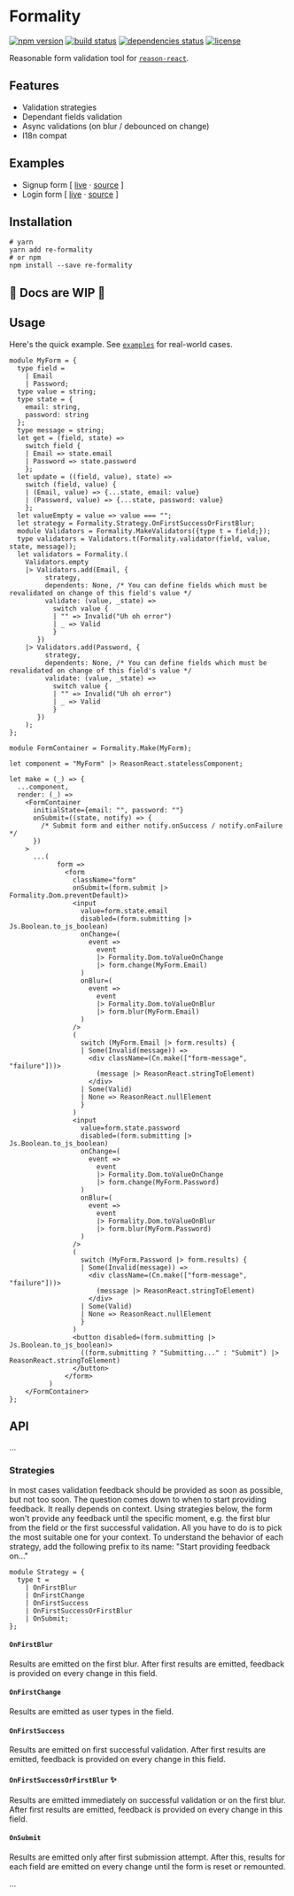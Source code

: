 # Formality

[![npm version](https://img.shields.io/npm/v/re-formality.svg?style=flat-square)](https://www.npmjs.com/package/re-formality)
[![build status](https://img.shields.io/travis/alexfedoseev/re-formality/master.svg?style=flat-square)](https://travis-ci.org/alexfedoseev/re-formality)
[![dependencies status](https://img.shields.io/gemnasium/alexfedoseev/re-formality.svg?style=flat-square)](https://gemnasium.com/alexfedoseev/re-formality)
[![license](https://img.shields.io/npm/l/re-formality.svg?style=flat-square)](https://www.npmjs.com/package/re-formality)

Reasonable form validation tool for [`reason-react`](https://reasonml.github.io/reason-react/).

## Features
* Validation strategies
* Dependant fields validation
* Async validations (on blur / debounced on change)
* I18n compat

## Examples

* Signup form [ [live](https://formality.now.sh/#signup) &middot; [source](examples/SignupForm.re) ]
* Login form [ [live](https://formality.now.sh/#login) &middot; [source](examples/LoginForm.re) ]

## Installation

```shell
# yarn
yarn add re-formality
# or npm
npm install --save re-formality
```

## 🚧 Docs are WIP 🚧

## Usage

Here's the quick example. See [`examples`](examples/) for real-world cases.

```reason
module MyForm = {
  type field =
    | Email
    | Password;
  type value = string;
  type state = {
    email: string,
    password: string
  };
  type message = string;
  let get = (field, state) =>
    switch field {
    | Email => state.email
    | Password => state.password
    };
  let update = ((field, value), state) =>
    switch (field, value) {
    | (Email, value) => {...state, email: value}
    | (Password, value) => {...state, password: value}
    };
  let valueEmpty = value => value === "";
  let strategy = Formality.Strategy.OnFirstSuccessOrFirstBlur;
  module Validators = Formality.MakeValidators({type t = field;});
  type validators = Validators.t(Formality.validator(field, value, state, message));
  let validators = Formality.(
    Validators.empty
    |> Validators.add(Email, {
         strategy,
         dependents: None, /* You can define fields which must be revalidated on change of this field's value */
         validate: (value, _state) =>
           switch value {
           | "" => Invalid("Uh oh error")
           | _ => Valid
           }
       })
    |> Validators.add(Password, {
         strategy,
         dependents: None, /* You can define fields which must be revalidated on change of this field's value */
         validate: (value, _state) =>
           switch value {
           | "" => Invalid("Uh oh error")
           | _ => Valid
           }
       })
    );
};

module FormContainer = Formality.Make(MyForm);

let component = "MyForm" |> ReasonReact.statelessComponent;

let make = (_) => {
  ...component,
  render: (_) =>
    <FormContainer
      initialState={email: "", password: ""}
      onSubmit=((state, notify) => {
        /* Submit form and either notify.onSuccess / notify.onFailure */
      })
    >
      ...(
            form =>
              <form
                className="form"
                onSubmit=(form.submit |> Formality.Dom.preventDefault)>
                <input
                  value=form.state.email
                  disabled=(form.submitting |> Js.Boolean.to_js_boolean)
                  onChange=(
                    event =>
                      event
                      |> Formality.Dom.toValueOnChange
                      |> form.change(MyForm.Email)
                  )
                  onBlur=(
                    event =>
                      event
                      |> Formality.Dom.toValueOnBlur
                      |> form.blur(MyForm.Email)
                  )
                />
                (
                  switch (MyForm.Email |> form.results) {
                  | Some(Invalid(message)) =>
                    <div className=(Cn.make(["form-message", "failure"]))>
                      (message |> ReasonReact.stringToElement)
                    </div>
                  | Some(Valid)
                  | None => ReasonReact.nullElement
                  }
                )
                <input
                  value=form.state.password
                  disabled=(form.submitting |> Js.Boolean.to_js_boolean)
                  onChange=(
                    event =>
                      event
                      |> Formality.Dom.toValueOnChange
                      |> form.change(MyForm.Password)
                  )
                  onBlur=(
                    event =>
                      event
                      |> Formality.Dom.toValueOnBlur
                      |> form.blur(MyForm.Password)
                  )
                />
                (
                  switch (MyForm.Password |> form.results) {
                  | Some(Invalid(message)) =>
                    <div className=(Cn.make(["form-message", "failure"]))>
                      (message |> ReasonReact.stringToElement)
                    </div>
                  | Some(Valid)
                  | None => ReasonReact.nullElement
                  }
                )
                <button disabled=(form.submitting |> Js.Boolean.to_js_boolean)>
                  ((form.submitting ? "Submitting..." : "Submit") |> ReasonReact.stringToElement)
                </button>
              </form>
          )
    </FormContainer>
};
```

## API

...

### Strategies
In most cases validation feedback should be provided as soon as possible, but not too soon. The question comes down to when to start providing feedback. It really depends on context. Using strategies below, the form won't provide any feedback until the specific moment, e.g. the first blur from the field or the first successful validation. All you have to do is to pick the most suitable one for your context. To understand the behavior of each strategy, add the following prefix to its name: "Start providing feedback on..."

```reason
module Strategy = {
  type t =
    | OnFirstBlur
    | OnFirstChange
    | OnFirstSuccess
    | OnFirstSuccessOrFirstBlur
    | OnSubmit;
};
```

#### `OnFirstBlur`
Results are emitted on the first blur. After first results are emitted, feedback is provided on every change in this field.

#### `OnFirstChange`
Results are emitted as user types in the field.

#### `OnFirstSuccess`
Results are emitted on first successful validation. After first results are emitted, feedback is provided on every change in this field.

#### `OnFirstSuccessOrFirstBlur` ✨
Results are emitted immediately on successful validation or on the first blur. After first results are emitted, feedback is provided on every change in this field.

#### `OnSubmit`
Results are emitted only after first submission attempt. After this, results for each field are emitted on every change until the form is reset or remounted.

...
